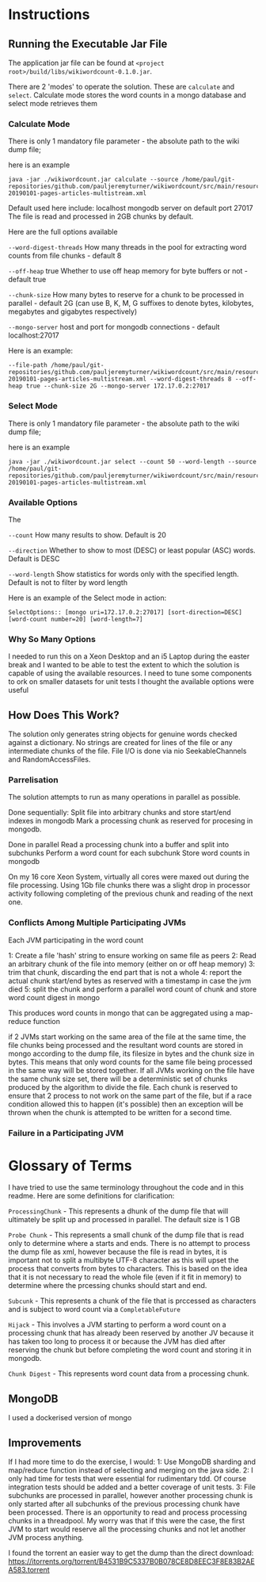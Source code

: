 # Instructions

## Running the Executable Jar File
The application jar file can be found at `<project root>/build/libs/wikiwordcount-0.1.0.jar`.

There are 2 'modes' to operate the solution.  These are `calculate` and `select`.  Calculate mode stores the word counts in a mongo database and select mode retrieves them

### Calculate Mode

There is only 1 mandatory file parameter - the absolute path to the wiki dump file;

here is an example

```
java -jar ./wikiwordcount.jar calculate --source /home/paul/git-repositories/github.com/pauljeremyturner/wikiwordcount/src/main/resources/enwiki-20190101-pages-articles-multistream.xml
```

Default used here include: localhost mongodb server on default port 27017
The file is read and processed in 2GB chunks by default.

Here are the full options available

`--word-digest-threads` How many threads in the pool for extracting word counts from file chunks - default 8

`--off-heap` true Whether to use off heap memory for byte buffers or not - default true

`--chunk-size` How many  bytes to reserve for a chunk to be processed in parallel - default 2G (can use B, K, M, G suffixes to denote bytes, kilobytes, megabytes and gigabytes respectively)

`--mongo-server` host and port for mongodb connections - default localhost:27017

Here is an example:


```
--file-path /home/paul/git-repositories/github.com/pauljeremyturner/wikiwordcount/src/main/resources/enwiki-20190101-pages-articles-multistream.xml --word-digest-threads 8 --off-heap true --chunk-size 2G --mongo-server 172.17.0.2:27017
```

### Select Mode

There is only 1 mandatory file parameter - the absolute path to the wiki dump file;

here is an example

```
java -jar ./wikiwordcount.jar select --count 50 --word-length --source /home/paul/git-repositories/github.com/pauljeremyturner/wikiwordcount/src/main/resources/enwiki-20190101-pages-articles-multistream.xml
```

 ### Available Options
 The

`--count` How many results to show.  Default is 20

`--direction` Whether to show to most (DESC) or least popular (ASC) words.  Default is DESC

`--word-length` Show statistics for words only with the specified length.  Default is not to filter by word length

Here is an example of the Select mode in action:

```
SelectOptions:: [mongo uri=172.17.0.2:27017] [sort-direction=DESC] [word-count number=20] [word-length=7]

```

### Why So Many Options
I needed to run this on a Xeon Desktop and an i5 Laptop during the easter break and I wanted to be able to test the extent to which the solution is capable of using the available resources.
I need to tune some components to ork on smaller datasets for unit tests
I thought the available options were useful

## How Does This Work?

The solution only generates string objects for genuine words checked against a dictionary.  No strings are created for
lines of the file or any intermediate chunks of the file.
File I/O is done via nio SeekableChannels and RandomAccessFiles.

### Parrelisation

The solution attempts to run as many operations in parallel as possible.

Done sequentially:
Split file into arbitrary chunks and store start/end indexes in mongodb
Mark a processing chunk as reserved for procesing in mongodb.

Done in parallel
Read a processing chunk into a buffer and split into subchunks
Perform a word count for each subchunk
Store word counts in mongodb

On my 16 core Xeon System, virtually all cores were maxed out during the file processing.  Using 1Gb file chunks there was a slight drop in processor activity
following completing of the previous chunk and reading of the next one.

### Conflicts Among Multiple Participating JVMs
Each JVM participating in the word count

1: Create a file 'hash' string to ensure working on same file as peers
2: Read an arbitrary chunk of the file into memory (either on or off heap memory)
3: trim that chunk, discarding the end part that is not a whole <page>
4: report the actual chunk start/end bytes as reserved with a timestamp in case the jvm died
5: split the chunk and perform a parallel word count of chunk and store word count digest in mongo

This produces word counts in mongo that can be aggregated using a map-reduce function

if 2 JVMs start working on the same area of the file at the same time, the file chunks being processed and the resultant word counts are stored in mongo according to the dump file, its filesize in bytes and the chunk size in bytes.
This means that only word counts for the same file being processed in the same way will be stored together.
If all JVMs working on the file have the same chunk size set, there will be a deterministic set of chunks produced by the algorithm to divide the file.
Each chunk is reserved to ensure that 2 process to not work on the same part of the file, but if a race condition allowed this to happen (it's possible)
then an exception will be thrown when the chunk is attempted to be written for a second time.

### Failure in a Participating JVM


# Glossary of Terms
I have tried to use the same terminology throughout the code and in this readme.  Here are some definitions for clarification:

`ProcessingChunk` - This represents a dhunk of the dump file that will ultimately be split up and processed in parallel.  The default size is 1 GB

`Probe Chunk` - This represents a small chunk of the dump file that is read only to determine where a <page> starts and ends.  There is no attempt to process the dump file as xml,
however because the file is read in bytes, it is important not to split a multibyte UTF-8 character as this will upset the process that converts from bytes to characters.
This is based on the idea that it is not necessary to read the whole file (even if it fit in memory) to determine where the prcessing chunks should start and end.

`Subcunk` - This represents a chunk of the file that is prccessed as characters and is subject to word count via a `CompletableFuture`

`Hijack` - This involves a JVM starting to perform a word count on a processing chunk that has already been reserved by another JV because it has taken too long to process it
or because the JVM has died after reserving the chunk but before completing the word count and storing it in mongodb.

`Chunk Digest` - This represents word count data from a processing chunk.

## MongoDB
I used a dockerised version of mongo


## Improvements
If I had more time to do the exercise, I would:
1: Use MongoDB sharding and map/reduce function instead of selecting and merging on the java side.
2: I only had time for tests that were essential for rudimentary tdd.  Of course integration tests should be added and a better coverage of unit tests.
3: File subchunks are processed in parallel, however another processing chunk is only started after all subchunks of the previous processing chunk have been processed.
There is an opportunity to read and process processing chunks in a threadpool.  My worry was that if this were the case, the first JVM to start would reserve all the
processing chunks and not let another JVM process anything.

I found the torrent an easier way to get the dump than the direct download:
https://itorrents.org/torrent/B4531B9C5337B0B078CE8D8EEC3F8E83B2AEA583.torrent


